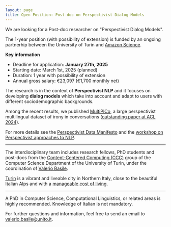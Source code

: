 ```yaml
---
layout: page
title: Open Position: Post-doc on Perspectivist Dialog Models
---
```


We are looking for a Post-doc researcher on "Perspectivist Dialog Models". 

The 1-year position (with possibility of extension) is funded by an ongoing partnerhip between the University of Turin and [Amazon Science](https://www.amazon.science).

**Key information**

- Deadline for application: **January 27th, 2025**
- Starting date: March 1st, 2025 (planned)
- Duration: 1 year with possibility of extension
- Annual gross salary: €23,097 (€1,700 monthly net)

The research is in the context of **Perspectivist NLP** and it focuses on developing **dialog models** which take into account and adapt to users with different sociodemographic backgrounds.

Among the recent results, we published [MultiPICo](https://huggingface.co/datasets/Multilingual-Perspectivist-NLU/MultiPICo), a large perspectivist multilingual dataset of irony in conversations ([outstanding paper at ACL 2024](https://x.com/Ginger_in_AI/status/1823646178388664682)).

For more details see the [Perspectivist Data Manifesto](https://pdai.info) and the [workshop on Perspectivist approaches to NLP](https://nlperspectives.di.unito.it/).

----

The interdisciplinary team includes research fellows, PhD students and post-docs from the [Content-Centered Computing (CCC)](https://www.cs.unito.it/do/gruppi.pl/Show?_id=453y) group of the Computer Science Department of the University of Turin, under the coordination of [Valerio Basile](https://valeriobasile.github.io/).

[Turin](https://www.turismotorino.org/en/territory/torino-metropoli/torino) is a vibrant and liveable city in Northern Italy, close to the beautiful Italian Alps and with a [manageable cost of living](https://en.unito.it/living-turin/when-you-arrive/cost-living-turin).

----
 
A PhD in Computer Science, Computational Linguistics, or related areas is highly recommended. Knowledge of Italian is not mandatory.

For further questions and information, feel free to send an email to [valerio.basile@unito.it](mailto:valerio.basile@unito.it).

